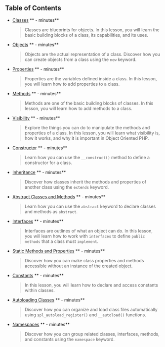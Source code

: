 ## Table of Contents

* [Classes](content/Classes/Classes.q.md) ** -  minutes**
    > Classes are blueprints for objects. In this lesson, you will learn the basic building blocks of a class, its capabilities, and its uses.  

* [Objects](content/Objects/Objects.q.md) ** -  minutes**
    > Objects are the actual representation of a class. Discover how you can create objects from a class using the `new` keyword.

* [Properties](content/Properties/Properties.q.md) ** -  minutes**
    > Properties are the variables defined inside a class. In this lesson, you will learn how to add properties to a class. 

* [Methods](content/Methods/Methods.q.md) ** -  minutes**
    > Methods are one of the basic building blocks of classes. In this lesson, you will learn how to add methods to a class. 

* [Visibility](content/Visibility/Visibility.q.md) ** -  minutes**
    > Explore the things you can do to manipulate the methods and properties of a class. In this lesson, you will learn what visibility is, how it works, and why it is important in Object Oriented PHP.

* [Constructor](content/Constructor/Constructor.q.md) ** -  minutes**
    > Learn how you can use the `__construct()` method to define a constructor for a class.

* [Inheritance](content/Inheritance/Inheritance.q.md) ** -  minutes**
    > Discover how classes inherit the methods and properties of another class using the `extends` keyword.

* [Abstract Classes and Methods](content/AbstractClassesAndMethods/AbstractClassesAndMethods.q.md) ** -  minutes**
    > Learn how you can use the `abstract` keyword to declare classes and methods as `abstract`.

* [Interfaces](content/Interfaces/Interfaces.q.md) ** -  minutes**
    > Interfaces are outlines of what an object can do. In this lesson, you will learn how to work with `interfaces` to define `public methods` that a class must `implement`.

* [Static Methods and Properties](content/StaticMethodsAndProperties/StaticMethodsAndProperties.q.md) ** -  minutes**
    > Discover how you can make class properties and methods accessible without an instance of the created object. 

* [Constants](content/Constants/Constants.q.md) ** -  minutes**
    > In this lesson, you will learn how to declare and access constants within classes.

* [Autoloading Classes](content/AutoloadingClasses/AutoloadingClasses.q.md) ** -  minutes**
    > Discover how you can organize and load class files automatically using `spl_autoload_register()` and `__autoload()` functions.

* [Namespaces](content/Namespaces/Namespaces.q.md) ** -  minutes**
    > Discover how you can group related classes, interfaces, methods, and constants using the `namespace` keyword.
